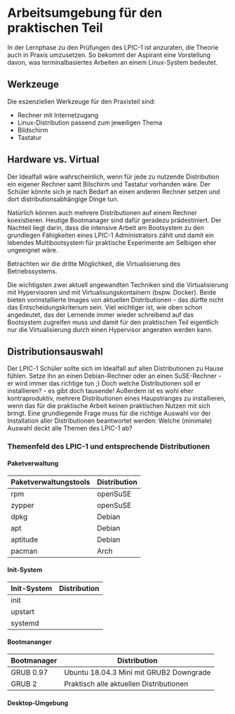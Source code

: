 # Arbeitsumgebung für den praktischen Teil

In der Lernphase zu den Prüfungen des LPIC-1 ist anzuraten, die Theorie auch in Praxis umzusetzen.
So bekommt der Aspirant eine Vorstellung davon, was terminalbasiertes Arbeiten an einem Linux-System bedeutet.

## Werkzeuge

Die eszenziellen Werkzeuge für den Praxisteil sind:

* Rechner mit Internetzugang
* Linux-Distribution passend zum jeweiligen Thema
* Bildschirm
* Tastatur

## Hardware vs. Virtual

Der Idealfall wäre wahrscheinlich, wenn für jede zu nutzende Distribution ein eigener Rechner samt Bilschirm und Tastatur vorhanden wäre. Der Schüler könnte sich je nach Bedarf an einen anderen Rechner setzen und dort distributionsabhängige Dinge tun.

Natürlich können auch mehrere Distributionen auf einem Rechner koexistieren. Heutige Bootmanager sind dafür geradezu prädestiniert. Der Nachteil liegt darin, dass die intensive Arbeit am Bootsystem zu den grundlegen Fähigkeiten eines LPIC-1 Administrators zählt und damit ein lebendes Multibootsystem für praktische Experimente am Selbigen eher ungeeignet wäre.

Betrachten wir die dritte Möglichkeit, die Virtualisierung des Betriebssystems.

Die wichtigsten zwei aktuell angewandten Techniken sind die Virtualisierung mit Hypervisoren und mit Virtualisungskontainern (bspw. Docker). Beide bieten vorinstallierte Images von aktuellen Distributionen - das dürfte nicht das Entscheidungskriterium sein. Viel wichtiger ist, wie oben schon angedeutet, das der Lernende immer wieder schreibend auf das Bootsystem zugreifen muss und damit für den praktischen Teil eigentlich nur die Virtualisierung durch einen Hypervisor angeraten werden kann.

## Distributionsauswahl

Der LPIC-1 Schüler sollte sich im Idealfall auf allen Distributionen zu Hause fühlen. Setze ihn an einen Debian-Rechner oder an einen SuSE-Rechner - er wird immer das richtige tun ;) Doch welche Distributionen soll er installieren? - es gibt doch tausende! Außerdem ist es wohl eher kontraproduktiv, mehrere Distributionen eines Haupstranges zu installieren, wenn das für die praktische Arbeit keinen praktischen Nutzen mit sich bringt. Eine grundlegende Frage muss für die richtige Auswahl vor der Installation aller Distributionen beantwortet werden: Welche (minimale) Auswahl deckt alle Themen des LPIC-1 ab?

### Themenfeld des LPIC-1 und entsprechende Distributionen

#### Paketverwaltung

| Paketverwaltungstools | Distribution |
|--|--|
| rpm | openSuSE |
| zypper | openSuSE |
| dpkg | Debian |
| apt | Debian |
| aptitude | Debian |
| pacman | Arch |

#### Init-System

| Init-System | Distribution |
|--|--|
| init    | |
| upstart | |
| systemd | |

#### Bootmananger

| Bootmanager | Distribution |
|--|--|
| GRUB 0.97 | Ubuntu 18.04.3 Mini mit GRUB2 Downgrade |
| GRUB 2 | Praktisch alle aktuellen Distributionen |

#### Desktop-Umgebung
